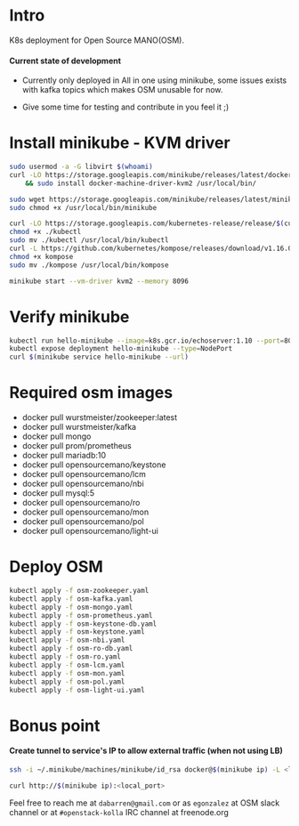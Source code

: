 # Intro

K8s deployment for Open Source MANO(OSM).

#### Current state of development

* Currently only deployed in All in one using minikube,
some issues exists with kafka topics which makes OSM unusable for now.

* Give some time for testing and contribute in you feel it ;)

# Install minikube - KVM driver

```bash
sudo usermod -a -G libvirt $(whoami)
curl -LO https://storage.googleapis.com/minikube/releases/latest/docker-machine-driver-kvm2 \
    && sudo install docker-machine-driver-kvm2 /usr/local/bin/

sudo wget https://storage.googleapis.com/minikube/releases/latest/minikube-linux-amd64 -O  /usr/local/bin/minikube
sudo chmod +x /usr/local/bin/minikube

curl -LO https://storage.googleapis.com/kubernetes-release/release/$(curl -s https://storage.googleapis.com/kubernetes-release/release/stable.txt)/bin/linux/amd64/kubectl
chmod +x ./kubectl
sudo mv ./kubectl /usr/local/bin/kubectl
curl -L https://github.com/kubernetes/kompose/releases/download/v1.16.0/kompose-linux-amd64 -o kompose
chmod +x kompose
sudo mv ./kompose /usr/local/bin/kompose

minikube start --vm-driver kvm2 --memory 8096
```

# Verify minikube
```bash
kubectl run hello-minikube --image=k8s.gcr.io/echoserver:1.10 --port=8080
kubectl expose deployment hello-minikube --type=NodePort
curl $(minikube service hello-minikube --url)
```

# Required osm images

* docker pull wurstmeister/zookeeper:latest
* docker pull wurstmeister/kafka
* docker pull mongo
* docker pull prom/prometheus
* docker pull mariadb:10
* docker pull opensourcemano/keystone
* docker pull opensourcemano/lcm
* docker pull opensourcemano/nbi
* docker pull mysql:5
* docker pull opensourcemano/ro
* docker pull opensourcemano/mon
* docker pull opensourcemano/pol
* docker pull opensourcemano/light-ui


# Deploy OSM
```bash
kubectl apply -f osm-zookeeper.yaml
kubectl apply -f osm-kafka.yaml
kubectl apply -f osm-mongo.yaml
kubectl apply -f osm-prometheus.yaml
kubectl apply -f osm-keystone-db.yaml
kubectl apply -f osm-keystone.yaml
kubectl apply -f osm-nbi.yaml
kubectl apply -f osm-ro-db.yaml
kubectl apply -f osm-ro.yaml
kubectl apply -f osm-lcm.yaml
kubectl apply -f osm-mon.yaml
kubectl apply -f osm-pol.yaml
kubectl apply -f osm-light-ui.yaml
```

# Bonus point
#### Create tunnel to service's IP to allow external traffic (when not using LB)
```bash
ssh -i ~/.minikube/machines/minikube/id_rsa docker@$(minikube ip) -L <local_port>:<service_ip>:<service_port>

curl http://$(minikube ip):<local_port>
```
Feel free to reach me at ``dabarren@gmail.com`` or as ``egonzalez`` at OSM slack channel
or at ```#openstack-kolla``` IRC channel at freenode.org
